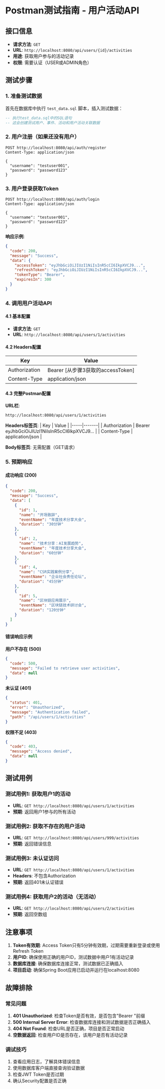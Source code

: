 # Postman测试指南 - 用户活动API

## 接口信息
- **请求方法**: `GET`
- **URL**: `http://localhost:8080/api/users/{id}/activities`
- **用途**: 获取用户参与的活动记录
- **权限**: 需要认证（USER或ADMIN角色）

## 测试步骤

### 1. 准备测试数据
首先在数据库中执行 `test_data.sql` 脚本，插入测试数据：

```sql
-- 执行test_data.sql中的SQL语句
-- 这会创建测试用户、事件、活动和用户活动关联数据
```

### 2. 用户注册（如果还没有用户）
```
POST http://localhost:8080/api/auth/register
Content-Type: application/json

{
  "username": "testuser001",
  "password": "password123"
}
```

### 3. 用户登录获取Token
```
POST http://localhost:8080/api/auth/login
Content-Type: application/json

{
  "username": "testuser001",
  "password": "password123"
}
```

**响应示例**:
```json
{
  "code": 200,
  "message": "Success",
  "data": {
    "accessToken": "eyJhbGciOiJIUzI1NiIsInR5cCI6IkpXVCJ9...",
    "refreshToken": "eyJhbGciOiJIUzI1NiIsInR5cCI6IkpXVCJ9...",
    "tokenType": "Bearer",
    "expiresIn": 300
  }
}
```

### 4. 调用用户活动API

#### 4.1 基本配置
- **请求方法**: `GET`
- **URL**: `http://localhost:8080/api/users/1/activities`

#### 4.2 Headers配置
| Key | Value |
|-----|-------|
| Authorization | Bearer [从步骤3获取的accessToken] |
| Content-Type | application/json |

#### 4.3 完整Postman配置

**URL栏**:
```
http://localhost:8080/api/users/1/activities
```

**Headers标签页**:
| Key | Value |
|-----|-------|
| Authorization | Bearer eyJhbGciOiJIUzI1NiIsInR5cCI6IkpXVCJ9... |
| Content-Type | application/json |

**Body标签页**: 无需配置（GET请求）

### 5. 预期响应

#### 成功响应 (200)
```json
{
  "code": 200,
  "message": "Success",
  "data": [
    {
      "id": 1,
      "name": "开场致辞",
      "eventName": "年度技术分享大会",
      "duration": "30分钟"
    },
    {
      "id": 2,
      "name": "技术分享：AI发展趋势",
      "eventName": "年度技术分享大会",
      "duration": "60分钟"
    },
    {
      "id": 4,
      "name": "CSR实践案例分享",
      "eventName": "企业社会责任论坛",
      "duration": "45分钟"
    },
    {
      "id": 5,
      "name": "区块链应用展示",
      "eventName": "区块链技术研讨会",
      "duration": "120分钟"
    }
  ]
}
```

#### 错误响应示例

**用户不存在 (500)**
```json
{
  "code": 500,
  "message": "Failed to retrieve user activities",
  "data": null
}
```

**未认证 (401)**
```json
{
  "status": 401,
  "error": "Unauthorized",
  "message": "Authentication failed",
  "path": "/api/users/1/activities"
}
```

**权限不足 (403)**
```json
{
  "code": 403,
  "message": "Access denied",
  "data": null
}
```

## 测试用例

### 测试用例1: 获取用户1的活动
- **URL**: `GET http://localhost:8080/api/users/1/activities`
- **预期**: 返回用户1参与的所有活动

### 测试用例2: 获取不存在的用户活动
- **URL**: `GET http://localhost:8080/api/users/999/activities`
- **预期**: 返回错误信息

### 测试用例3: 未认证访问
- **URL**: `GET http://localhost:8080/api/users/1/activities`
- **Headers**: 不包含Authorization
- **预期**: 返回401未认证错误

### 测试用例4: 获取用户2的活动（无活动）
- **URL**: `GET http://localhost:8080/api/users/2/activities`
- **预期**: 返回空数组

## 注意事项

1. **Token有效期**: Access Token只有5分钟有效期，过期需要重新登录或使用Refresh Token
2. **用户ID**: 确保使用正确的用户ID，测试数据中用户1有活动记录
3. **数据库连接**: 确保数据库连接正常，测试数据已正确插入
4. **项目启动**: 确保Spring Boot应用已启动并运行在localhost:8080

## 故障排除

### 常见问题

1. **401 Unauthorized**: 检查Token是否有效，是否包含"Bearer "前缀
2. **500 Internal Server Error**: 检查数据库连接和测试数据是否正确插入
3. **404 Not Found**: 检查URL是否正确，项目是否正常启动
4. **空数据返回**: 检查用户ID是否存在，该用户是否有活动记录

### 调试技巧

1. 查看应用日志，了解具体错误信息
2. 使用数据库客户端直接查询验证数据
3. 检查JWT Token是否过期
4. 确认Security配置是否正确 